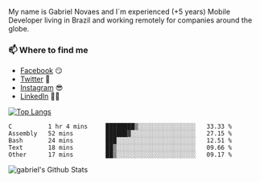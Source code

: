 
<!--
### Hi there 👋

**gblnovaes/gblnovaes** is a ✨ _special_ ✨ repository because its `README.md` (this file) appears on your GitHub profile.

Here are some ideas to get you started:

- 🔭 I’m currently working on ...
- 🌱 I’m currently learning ...
- 👯 I’m looking to collaborate on ...
- 🤔 I’m looking for help with ...
- 💬 Ask me about ...
- 📫 How to reach me: ...
- 😄 Pronouns: ...
- ⚡ Fun fact: ...
-->

My name is Gabriel Novaes and I´m experienced (+5 years) Mobile Developer living in Brazil and working remotely for companies around the globe. 



### 📫 Where to find me
- [Facebook](https://facebook.com/gblnovaes) 😏
- [Twitter](https://twitter.com/gblnovaes) 🐤
- [Instagram](https://instagram.com/gblnovaes_) 😎
- [LinkedIn](https://linkedin.com/in/gblnovaes) 👨💼

<!--- [Website](https://gabrielnovaes.com.br) 😏🔗 -->

[![Top Langs](https://github-readme-stats.vercel.app/api/top-langs/?username=gblnovaes)](https://github.com/gblnovaes/github-readme-stats)

<!--START_SECTION:waka-->
```text
C          1 hr 4 mins     ████████▒░░░░░░░░░░░░░░░░   33.33 % 
Assembly   52 mins         ██████▓░░░░░░░░░░░░░░░░░░   27.15 % 
Bash       24 mins         ███░░░░░░░░░░░░░░░░░░░░░░   12.51 % 
Text       18 mins         ██▒░░░░░░░░░░░░░░░░░░░░░░   09.66 % 
Other      17 mins         ██▒░░░░░░░░░░░░░░░░░░░░░░   09.17 % 
```
<!--END_SECTION:waka-->

![gabriel's Github Stats](https://github-readme-stats.vercel.app/api?username=gblnovaes&show_icons=true&theme=radical)
